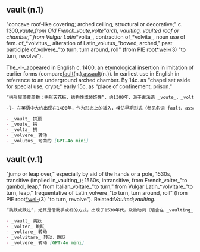 ## vault (n.1)

"concave roof-like covering; arched ceiling, structural or decorative;" c. 1300,_vaute,_from Old French_voute_,_volte_"arch, vaulting, vaulted roof or chamber," from Vulgar Latin_*volta_, contraction of_*volvita_, noun use of fem. of_*volvitus_, alteration of Latin_volutus_"bowed, arched," past participle of_volvere_"to turn, turn around, roll" (from PIE root[*wel-](https://www.etymonline.com/word/*wel-#etymonline_v_52554 "Etymology, meaning and definition of *wel-")(3) "to turn, revolve").

The_-l-_appeared in English c. 1400, an etymological insertion in imitation of earlier forms (compare[fault](https://www.etymonline.com/word/fault#etymonline_v_1162 "Etymology, meaning and definition of fault")(n.),[assault](https://www.etymonline.com/word/assault#etymonline_v_17958 "Etymology, meaning and definition of assault")(n.)). In earliest use in English in reference to an underground arched chamber. By 14c. as "chapel set aside for special use, crypt;" early 15c. as "place of confinement, prison."

```md
“拱形屋顶覆盖物；拱形天花板，结构性或装饰性”，约1300年，源于古法语 _voute_，_volte_ “拱，拱顶，拱形屋顶或房间”，来自于通俗拉丁语 *volta，*volvita 的缩写，作为名词的女性形式，源自拉丁语 _volutus_ “弯曲的，拱形的”，是动词 _volvere_ “转动，围绕，滚动”的过去分词（来自古印欧语根 *wel- (3) “转动，旋转”）。

-l- 在英语中大约出现在1400年，作为形态上的插入，模仿早期形式（参见名词 fault、assault）。在英语中最早的用法是指地下拱形房间。到14世纪时，作为“专用的教堂，地下室”；到15世纪早期，作为“关押之所，监狱”。

- _vault_ 拱顶
- _voute_ 拱
- _volta_ 拱
- _volvere_ 转动
- _volutus_ 弯曲的 [GPT-4o mini]
```

## vault (v.1)

"jump or leap over," especially by aid of the hands or a pole, 1530s, transitive (implied in_vaulting_); 1560s, intransitive, from French_volter_"to gambol, leap," from Italian_voltare_"to turn," from Vulgar Latin_*volvitare_"to turn, leap," frequentative of Latin_volvere_"to turn, turn around, roll" (from PIE root[*wel-](https://www.etymonline.com/word/*wel-#etymonline_v_52554 "Etymology, meaning and definition of *wel-")(3) "to turn, revolve"). Related:_Vaulted_;_vaulting_.

```md
“跳跃或跃过”，尤其是借助手或杆的方式，出现于1530年代，及物动词（暗含在 _vaulting_ 中）；1560年代，无及物用法，源于法语 _volter_ “嬉戏，跳跃”，进一步源自意大利语 _voltare_ “转动”，来自通俗拉丁语 *volvitare “转动，跳跃”，是拉丁语 _volvere_ “转动，围绕，滚动”的重复形式（来自古印欧语根 *wel- (3) “转动，旋转”）。相关词：_vaulted_；_vaulting_。

- _vault_ 跳跃
- _volter_ 跳跃
- _voltare_ 转动
- _volvitare_ 转动，跳跃
- _volvere_ 转动 [GPT-4o mini]
```
